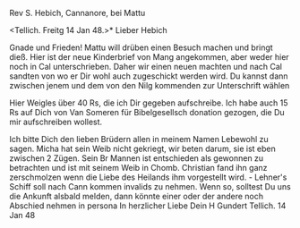 Rev S. Hebich, Cannanore, bei Mattu

 <Tellich. Freitg 14 Jan 48.>*
Lieber Hebich

Gnade und Frieden! Mattu will drüben einen Besuch machen und bringt dieß. Hier ist der neue Kinderbrief von Mang angekommen, aber weder hier noch in Cal unterschrieben. Daher wir einen neuen machten und nach Cal sandten von wo er Dir wohl auch zugeschickt werden wird. Du kannst dann zwischen jenem und dem von den Nilg kommenden zur Unterschrift wählen

Hier Weigles über 40 Rs, die ich Dir gegeben aufschreibe. Ich habe auch 15 Rs auf Dich von Van Someren für Bibelgesellsch donation gezogen, die Du mir aufschreiben wollest.

Ich bitte Dich den lieben Brüdern allen in meinem Namen Lebewohl zu sagen. Micha hat sein Weib nicht gekriegt, wir beten darum, sie ist eben zwischen 2 Zügen. Sein Br Mannen ist entschieden als gewonnen zu betrachten und ist mit seinem Weib in Chomb. Christian fand ihn ganz zerschmolzen wenn die Liebe des Heilands ihm vorgestellt wird. - Lehner's Schiff soll nach Cann kommen invalids zu nehmen. Wenn so, solltest Du uns die Ankunft alsbald melden, dann könnte einer oder der andere noch Abschied nehmen in persona  In herzlicher Liebe
 Dein H Gundert
Tellich. 14 Jan 48

